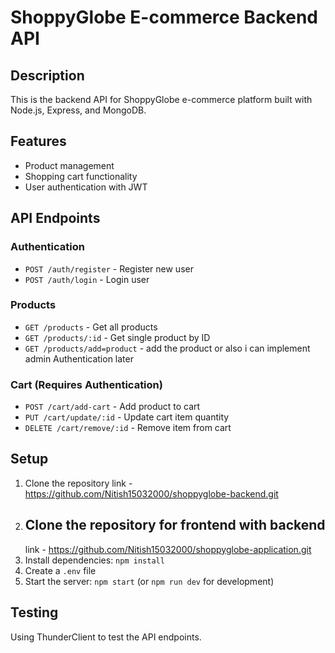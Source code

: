 # ShoppyGlobe E-commerce Backend API

## Description
This is the backend API for ShoppyGlobe e-commerce platform built with Node.js, Express, and MongoDB.

## Features
- Product management
- Shopping cart functionality
- User authentication with JWT

## API Endpoints

### Authentication
- `POST /auth/register` - Register new user
- `POST /auth/login` - Login user

### Products
- `GET /products` - Get all products
- `GET /products/:id` - Get single product by ID
- `GET /products/add=product` - add the product or also i can implement admin Authentication later

### Cart (Requires Authentication)
- `POST /cart/add-cart` - Add product to cart
- `PUT /cart/update/:id` - Update cart item quantity
- `DELETE /cart/remove/:id` - Remove item from cart

## Setup

1. Clone the repository 
   link - https://github.com/Nitish15032000/shoppyglobe-backend.git
2. ## Clone the repository for frontend with backend
   link - https://github.com/Nitish15032000/shoppyglobe-application.git
2. Install dependencies: `npm install`
3. Create a `.env` file 
4. Start the server: `npm start` (or `npm run dev` for development)

## Testing
Using ThunderClient to test the API endpoints.